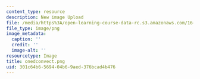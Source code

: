 ```yaml
---
content_type: resource
description: New image Upload
file: /media/https%3A/open-learning-course-data-rc.s3.amazonaws.com/16-90-computational-methods-in-aerospace-engineering-spring-2014/301c64b6569404b69aed376bcad4b476_onedconvect.png
file_type: image/png
image_metadata:
  caption: ''
  credit: ''
  image-alt: ''
resourcetype: Image
title: onedconvect.png
uid: 301c64b6-5694-04b6-9aed-376bcad4b476
---
```

